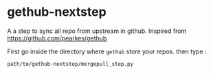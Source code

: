 # gethub-nextstep
A a step to sync all repo from upstream  in github. Inspired from https://github.com/pearkes/gethub

First go inside the directory where `gethub` store your repos. then type : 

    path/to/gethub-nextstep/mergepull_step.py
